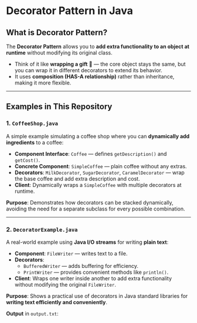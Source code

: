 # Decorator Pattern in Java

## What is Decorator Pattern?

The **Decorator Pattern** allows you to **add extra functionality to an object at runtime** without modifying its original class.

- Think of it like **wrapping a gift** 🎁 — the core object stays the same, but you can wrap it in different decorators to extend its behavior.
- It uses **composition (HAS-A relationship)** rather than inheritance, making it more flexible.

---

## Examples in This Repository

### 1. `CoffeeShop.java`

A simple example simulating a coffee shop where you can **dynamically add ingredients** to a coffee:

- **Component Interface**: `Coffee` — defines `getDescription()` and `getCost()`.
- **Concrete Component**: `SimpleCoffee` — plain coffee without any extras.
- **Decorators**: `MilkDecorator`, `SugarDecorator`, `CaramelDecorator` — wrap the base coffee and add extra description and cost.
- **Client**: Dynamically wraps a `SimpleCoffee` with multiple decorators at runtime.

**Purpose**: Demonstrates how decorators can be stacked dynamically, avoiding the need for a separate subclass for every possible combination.

---

### 2. `DecoratorExample.java`

A real-world example using **Java I/O streams** for writing **plain text**:

- **Component**: `FileWriter` — writes text to a file.
- **Decorators**:
    - `BufferedWriter` — adds buffering for efficiency.
    - `PrintWriter` — provides convenient methods like `println()`.
- **Client**: Wraps one writer inside another to add extra functionality without modifying the original `FileWriter`.

**Purpose**: Shows a practical use of decorators in Java standard libraries for **writing text efficiently and conveniently**.

**Output** in `output.txt`:
